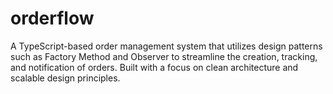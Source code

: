 # orderflow

A TypeScript-based order management system that utilizes design patterns such as Factory Method and Observer to streamline the creation, tracking, and notification of orders. Built with a focus on clean architecture and scalable design principles.
